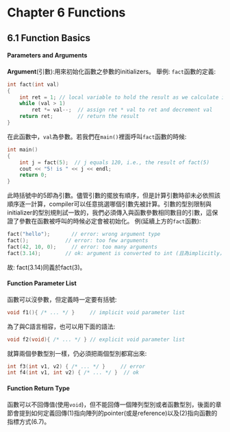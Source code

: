 # Chapter 6 Functions
## 6.1 Function Basics
#### Parameters and Arguments
**Argument**(引數):用來初始化函數之參數的initializers。
舉例:
`fact`函數的定義:
``` c++
int fact(int val)
{
    int ret = 1; // local variable to hold the result as we calculate it
    while (val > 1)
        ret *= val--;  // assign ret * val to ret and decrement val
    return ret;        // return the result
}
```
在此函數中，`val`為參數。若我們在`main()`裡面呼叫`fact`函數的時候:
``` c++
int main()
{
    int j = fact(5);  // j equals 120, i.e., the result of fact(5)
    cout << "5! is " << j << endl;
    return 0;
}
```
此時括號中的5即為引數。儘管引數的擺放有順序，但是計算引數時卻未必依照該順序逐一計算，compiler可以任意挑選哪個引數先被計算。引數的型別限制與initializer的型別規則試一致的，我們必須傳入與函數參數相同數目的引數，這保證了參數在函數被呼叫的時候必定會被初始化。
例(延續上方的`fact`函數):
``` c++
fact("hello");       // error: wrong argument type
fact();            // error: too few arguments
fact(42, 10, 0);     // error: too many arguments
fact(3.14);        // ok: argument is converted to int (且為implicitly，經過修剪)
```
故: fact(3.14)同義於fact(3)。

#### Function Parameter List
函數可以沒參數，但定義時一定要有括號:
``` c++
void f1(){ /* ... */ }     // implicit void parameter list
```
為了與C語言相容，也可以用下面的語法:
``` c++
void f2(void){ /* ... */ } // explicit void parameter list
```
就算兩個參數型別一樣，仍必須把兩個型別都寫出來:
``` c++
int f3(int v1, v2) { /* ... */ }     // error
int f4(int v1, int v2) { /* ... */ }  // ok
```

#### Function Return Type
函數可以不回傳值(使用`void`)，但不能回傳一個陣列型別或者函數型別，後面的章節會提到如何定義回傳(1)指向陣列的pointer(或是reference)以及(2)指向函數的指標方式(6.7)。
